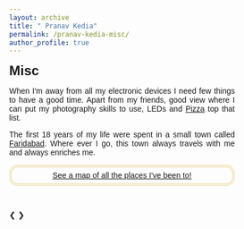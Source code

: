 ```yaml
---
layout: archive
title: " Pranav Kedia"
permalink: /pranav-kedia-misc/
author_profile: true
---
```

<head> 
<meta name="viewport" content="width=device-width, initial-scale=1">
<style>
* {box-sizing: border-box}
body {font-family: Verdana, sans-serif; margin:0}
.mySlides {display: none}
img {vertical-align: middle;}

/* Slideshow container */
.slideshow-container {
  max-width: 1000px;
  position: relative;
  margin: auto;
}

/* Next & previous buttons */
.prev, .next {
  cursor: pointer;
  position: absolute;
  top: 50%;
  width: auto;
  padding: 16px;
  margin-top: -22px;
  color: white;
  font-weight: bold;
  font-size: 18px;
  transition: 0.6s ease;
  border-radius: 0 3px 3px 0;
}

/* Position the "next button" to the right */
.next {
  right: 0;
  border-radius: 3px 0 0 3px;
}

/* On hover, add a black background color with a little bit see-through */
.prev:hover, .next:hover {
  background-color: rgba(0,0,0,0.8);
}

/* Caption text */
.text {
  color: #f2f2f2;
  font-size: 15px;
  padding: 8px 12px;
  position: absolute;
  bottom: 8px;
  width: 100%;
  text-align: center;
}

/* Number text (1/3 etc) */
.numbertext {
  color: #f2f2f2;
  font-size: 12px;
  padding: 8px 12px;
  position: absolute;
  top: 0;
}

/* The dots/bullets/indicators */
.dot {
  cursor: pointer;
  height: 15px;
  width: 15px;
  margin: 0 2px;
  background-color: #bbb;
  border-radius: 50%;
  display: inline-block;
  transition: background-color 0.6s ease;
}

.active, .dot:hover {
  background-color: #717171;
}

/* Fading animation */
.fade {
  -webkit-animation-name: fade;
  -webkit-animation-duration: 1.5s;
  animation-name: fade;
  animation-duration: 1.5s;
}

@-webkit-keyframes fade {
  from {opacity: .4} 
  to {opacity: 1}
}

@keyframes fade {
  from {opacity: .4} 
  to {opacity: 1}
}

/* On smaller screens, decrease text size */
@media only screen and (max-width: 300px) {
  .prev, .next,.text {font-size: 11px}
}
</style>

</head> 

<body>

<p><font size="5"><strong>Misc</strong></font></p>


<p align="justify"> When I'm away from all my electronic devices I need few things to have a good time. Apart from my friends, good view where I can put my photography skills to use, LEDs and <a href="https://en.wikipedia.org/wiki/pizza">Pizza</a> top that list. </p>

<p align="justify"> The first 18 years of my life were spent in a small town called <a href="https://en.wikipedia.org/wiki/Faridabad">Faridabad</a>. Where ever I go, this town always travels with me and always enriches me. </p>

<p style="text-decoration:underline;padding:1.5%; border:5px double #F1E5BE; border-radius: 15px; " align="center"> <a href="/talkmap.html">See a map of all the places I've been to!</a>   </p>
  
<br/>

<div class="slideshow-container">

<div class="mySlides fade">
  <div class="numbertext">1 / 10</div>
  <img src="http://praked.github.io/files/sphinx.jpg" style="width:100%">
  <div class="text">Pyramids of Giza, Egypt</div>
</div>
<div class="mySlides fade">
  <div class="numbertext">4 / 10</div>
  <img src="http://praked.github.io/files/Zagazig.jpg" style="width:100%">
  <div class="text">Zagazig, Egypt</div>
</div>

<div class="mySlides fade">
  <div class="numbertext">2 / 10</div>
  <img src="http://praked.github.io/files/Auroville.jpg" style="width:100%">
  <div class="text">Auroville, India</div>
</div>


<div class="mySlides fade">
  <div class="numbertext">3 / 10</div>
  <img src="http://praked.github.io/files/Rock_beach_aerial_view.jpg" style="width:100%">
  <div class="text">Pondicherry, India</div>
</div>

<div class="mySlides fade">
  <div class="numbertext">4 / 10</div>
  <img src="http://praked.github.io/files/mumbai.jpg" style="width:100%">
  <div class="text">Mumbai, India</div>
</div>


<a class="prev" onclick="plusSlides(-1)">&#10094;</a>
<a class="next" onclick="plusSlides(1)">&#10095;</a>

</div>
<br>

<div style="text-align:center">
  <span class="dot" onclick="currentSlide(1)"></span> 
  <span class="dot" onclick="currentSlide(2)"></span> 
  <span class="dot" onclick="currentSlide(3)"></span> 
  <span class="dot" onclick="currentSlide(4)"></span> 
  <span class="dot" onclick="currentSlide(5)"></span> 


</div>

<script>
var slideIndex = 1;
showSlides(slideIndex);

function plusSlides(n) {
  showSlides(slideIndex += n);
}

function currentSlide(n) {
  showSlides(slideIndex = n);
}

function showSlides(n) {
  var i;
  var slides = document.getElementsByClassName("mySlides");
  var dots = document.getElementsByClassName("dot");
  if (n > slides.length) {slideIndex = 1}    
  if (n < 1) {slideIndex = slides.length}
  for (i = 0; i < slides.length; i++) {
      slides[i].style.display = "none";  
  }
  for (i = 0; i < dots.length; i++) {
      dots[i].className = dots[i].className.replace(" active", "");
  }
  slides[slideIndex-1].style.display = "block";  
  dots[slideIndex-1].className += " active";
}
</script>

</body> 
